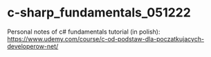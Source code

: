 # c-sharp_fundamentals_051222
Personal notes of c# fundamentals tutorial (in polish): https://www.udemy.com/course/c-od-podstaw-dla-poczatkujacych-developerow-net/
